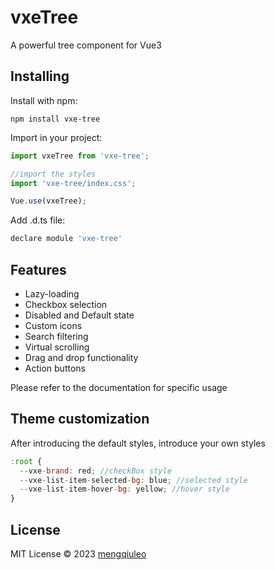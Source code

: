 # vxeTree
A powerful tree component for Vue3

## Installing
Install with npm:
```
npm install vxe-tree
```
Import in your project:
```js
import vxeTree from 'vxe-tree';

//import the styles
import 'vxe-tree/index.css';

Vue.use(vxeTree);
```
Add .d.ts file:
```js
declare module 'vxe-tree'
```

## Features
- Lazy-loading 
- Checkbox selection
- Disabled and Default state
- Custom icons
- Search filtering
- Virtual scrolling
- Drag and drop functionality
- Action buttons

Please refer to the documentation for specific usage

## Theme customization
After introducing the default styles, introduce your own styles
```js
:root {
  --vxe-brand: red; //checkBox style
  --vxe-list-item-selected-bg: blue; //selected style
  --vxe-list-item-hover-bg: yellow; //hover style
}
```


## License
MIT License © 2023 [mengqiuleo](https://github.com/mengqiuleo)
